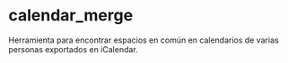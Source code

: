 # calendar_merge
Herramienta para encontrar espacios en común en calendarios de varias personas exportados en iCalendar.

